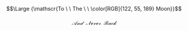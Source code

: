 ​​​

​

​
​​
​​

​


​
​
​
$$\Large {\mathscr{To \ \ The \ \ \color[RGB]{122, 55, 189} Moon}}$$

###### $$\mathscr {And \ \ Never \ \ Back}$$

​
 

 
 ​
 
​

 
  
 ​
 
​
​

<!---
persamplex/persamplex is a ✨ special ✨ repository because its `README.md` (this file) appears on your GitHub profile.
You can click the Preview link to take a look at your changes.
--->
